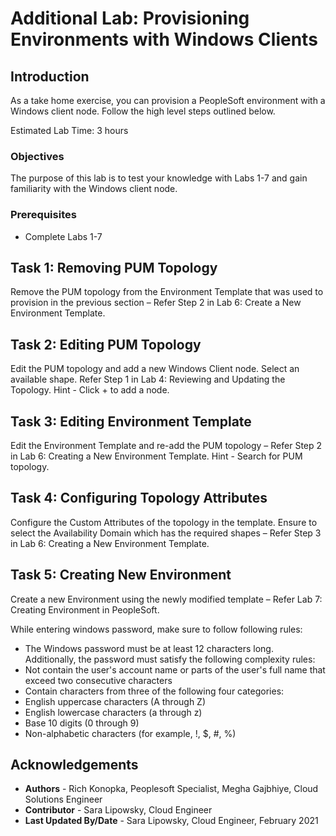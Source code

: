 # Additional Lab: Provisioning Environments with Windows Clients

## Introduction

As a take home exercise, you can provision a PeopleSoft environment with a Windows client node. Follow the high level steps outlined below.

Estimated Lab Time: 3 hours

### Objectives
The purpose of this lab is to test your knowledge with Labs 1-7 and gain familiarity with the Windows client node.

### Prerequisites
- Complete Labs 1-7

## **Task 1: Removing PUM Topology**
  Remove the PUM topology from the Environment Template that was used to provision in the previous section – Refer Step 2 in  Lab 6: Create a New Environment Template.

## **Task 2: Editing PUM Topology**
  Edit the PUM topology and add a new Windows Client node.  Select an available shape. Refer Step 1 in Lab 4: Reviewing and Updating the Topology.  Hint - Click + to add a node. 

## **Task 3: Editing Environment Template**
  Edit the Environment Template and re-add the PUM topology – Refer Step 2 in Lab 6: Creating a New Environment Template. Hint - Search for PUM topology. 

## **Task 4: Configuring Topology Attributes**
  Configure the Custom Attributes of the topology in the template.  Ensure to select the Availability Domain which has the required shapes – Refer Step 3 in Lab 6: Creating a New Environment Template.

## **Task 5: Creating New Environment**
  Create a new Environment using the newly modified template – Refer Lab 7: Creating Environment in PeopleSoft. 

  While entering windows password, make sure to follow following rules:

  - The Windows password must be at least 12 characters long. Additionally, the password must satisfy the following complexity rules:
  - Not contain the user's account name or parts of the user's full name that exceed two consecutive characters
  - Contain characters from three of the following four categories:
  - English uppercase characters (A through Z)
  - English lowercase characters (a through z)
  - Base 10 digits (0 through 9)
  - Non-alphabetic characters (for example, !, $, #, %)


## Acknowledgements
* **Authors** - Rich Konopka, Peoplesoft Specialist, Megha Gajbhiye, Cloud Solutions Engineer
* **Contributor** -  Sara Lipowsky, Cloud Engineer
* **Last Updated By/Date** - Sara Lipowsky, Cloud Engineer, February 2021

